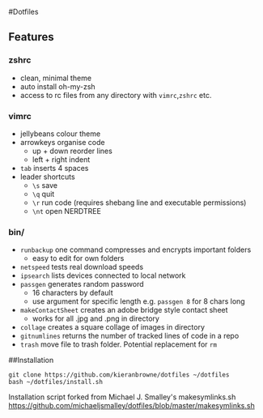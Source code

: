 #Dotfiles

## Features
### zshrc
- clean, minimal theme
- auto install oh-my-zsh
- access to rc files from any directory with ```vimrc```,```zshrc``` etc.

### vimrc
- jellybeans colour theme
- arrowkeys organise code
    - up + down reorder lines
    - left + right indent 
- ```tab``` inserts 4 spaces
- leader shortcuts
    - ```\s``` save
    - ```\q``` quit
    - ```\r``` run code (requires shebang line and executable permissions)
    - ```\nt``` open NERDTREE

### bin/
- ```runbackup``` one command compresses and encrypts important folders
    - easy to edit for own folders
- ```netspeed``` tests real download speeds
- ```ipsearch``` lists devices connected to local network
- ```passgen``` generates random password
    - 16 characters by default
    - use argument for specific length e.g. ```passgen 8``` for 8 chars long
- ```makeContactSheet``` creates an adobe bridge style contact sheet
    - works for all .jpg and .png in directory
- ```collage``` creates a square collage of images in directory 
- ```gitnumlines``` returns the number of tracked lines of code in a repo
- ```trash``` move file to trash folder. Potential replacement for ```rm```

##Installation
```
git clone https://github.com/kieranbrowne/dotfiles ~/dotfiles
bash ~/dotfiles/install.sh
```

Installation script forked from Michael J. Smalley's makesymlinks.sh
https://github.com/michaeljsmalley/dotfiles/blob/master/makesymlinks.sh
